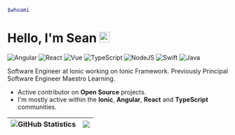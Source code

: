 ```bash
$whoami
```
# Hello, I'm Sean <img src="https://user-images.githubusercontent.com/1303154/88677602-1635ba80-d120-11ea-84d8-d263ba5fc3c0.gif" width="24px" alt="hi">

![Angular](https://img.shields.io/badge/Angular-100%25-D8343F)
![React](https://img.shields.io/badge/React-100%25-54D2F9)
![Vue](https://img.shields.io/badge/Vue-75%25-3EB27F)
![TypeScript](https://img.shields.io/badge/TypeScript-100%25-255EB2)
![NodeJS](https://img.shields.io/badge/NodeJS-100%25-0E5D03)
![Swift](https://img.shields.io/badge/Swift-50%25-F33E25)
![Java](https://img.shields.io/badge/Java-75%25-E32C2E)

Software Engineer at Ionic working on Ionic Framework. Previously Principal Software Engineer Maestro Learning.

- Active contributor on **Open Source** projects.
- I'm mostly active within the **Ionic**, **Angular**, **React** and **TypeScript** communities.



| ![GitHub Statistics](https://github-readme-stats.vercel.app/api?username=sean-perkins&show_icons=true&hide_border=true) | <img align="center" src="https://github-readme-stats.vercel.app/api/top-langs/?username=sean-perkins&layout=compact&hide_border=true" />|
| ------------- | ------------- |
